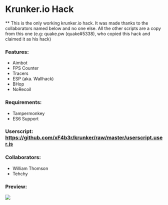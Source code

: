 # Krunker.io Hack
** This is the only working krunker.io hack. It was made thanks to the collaborators named below and no one else. All the other scripts are a copy from this one (e.g: quake.pw (quake#5338), who copied this hack and claimed it as his hack)

### Features:
- Aimbot
- FPS Counter
- Tracers
- ESP (aka. Wallhack)
- BHop
- NoRecoil

### Requirements:
- Tampermonkey
- ES6 Support

### Userscript: https://github.com/xF4b3r/krunker/raw/master/userscript.user.js

### Collaborators:
- William Thomson
- Tehchy

### Preview:
![](https://i.imgur.com/bd1gjNS.png?raw=true)

